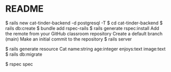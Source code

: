 # README

$ rails new cat-tinder-backend -d postgresql -T
$ cd cat-tinder-backend
$ rails db:create
$ bundle add rspec-rails
$ rails generate rspec:install
Add the remote from your GitHub classroom repository
Create a default branch (main)
Make an initial commit to the repository
$ rails server


$ rails generate resource Cat name:string age:integer enjoys:text image:text
$ rails db:migrate

$ rspec spec